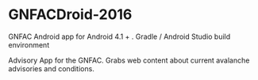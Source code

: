 # GNFACDroid-2016
GNFAC Android app for Android 4.1 + . Gradle / Android Studio build environment

Advisory App for the GNFAC.
Grabs web content about current avalanche advisories and conditions.
